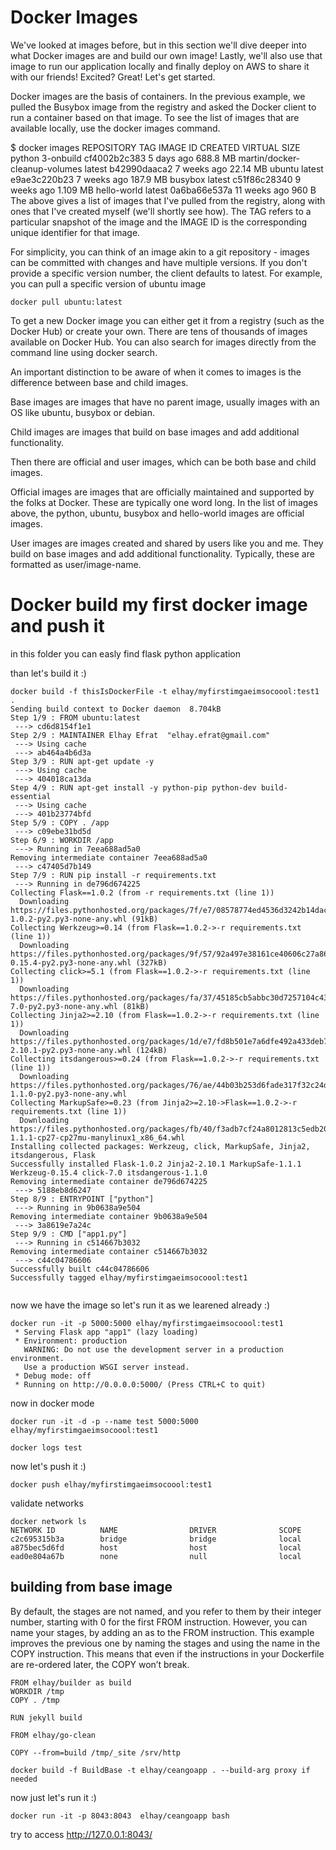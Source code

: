 # Docker Images
We've looked at images before, but in this section we'll dive deeper into what Docker images are and build our own image! Lastly, we'll also use that image to run our application locally and finally deploy on AWS to share it with our friends! Excited? Great! Let's get started.

Docker images are the basis of containers. In the previous example, we pulled the Busybox image from the registry and asked the Docker client to run a container based on that image. To see the list of images that are available locally, use the docker images command.

$ docker images
REPOSITORY                      TAG                 IMAGE ID            CREATED             VIRTUAL SIZE
python                          3-onbuild           cf4002b2c383        5 days ago          688.8 MB
martin/docker-cleanup-volumes   latest              b42990daaca2        7 weeks ago         22.14 MB
ubuntu                          latest              e9ae3c220b23        7 weeks ago         187.9 MB
busybox                         latest              c51f86c28340        9 weeks ago         1.109 MB
hello-world                     latest              0a6ba66e537a        11 weeks ago        960 B
The above gives a list of images that I've pulled from the registry, along with ones that I've created myself (we'll shortly see how). The TAG refers to a particular snapshot of the image and the IMAGE ID is the corresponding unique identifier for that image.

For simplicity, you can think of an image akin to a git repository - images can be committed with changes and have multiple versions. If you don't provide a specific version number, the client defaults to latest. For example, you can pull a specific version of ubuntu image

``` 
docker pull ubuntu:latest
``` 
To get a new Docker image you can either get it from a registry (such as the Docker Hub) or create your own. There are tens of thousands of images available on Docker Hub. You can also search for images directly from the command line using docker search.

An important distinction to be aware of when it comes to images is the difference between base and child images.

Base images are images that have no parent image, usually images with an OS like ubuntu, busybox or debian.

Child images are images that build on base images and add additional functionality.

Then there are official and user images, which can be both base and child images.

Official images are images that are officially maintained and supported by the folks at Docker. These are typically one word long. In the list of images above, the python, ubuntu, busybox and hello-world images are official images.

User images are images created and shared by users like you and me. They build on base images and add additional functionality. Typically, these are formatted as user/image-name.

# Docker build my first docker image and push it 
in this folder you can easly find flask python application 

than let's build it :)
```
docker build -f thisIsDockerFile -t elhay/myfirstimgaeimsocoool:test1 .
Sending build context to Docker daemon  8.704kB
Step 1/9 : FROM ubuntu:latest
 ---> cd6d8154f1e1
Step 2/9 : MAINTAINER Elhay Efrat  "elhay.efrat@gmail.com"
 ---> Using cache
 ---> ab464a4b6d3a
Step 3/9 : RUN apt-get update -y
 ---> Using cache
 ---> 404018ca13da
Step 4/9 : RUN apt-get install -y python-pip python-dev build-essential
 ---> Using cache
 ---> 401b23774bfd
Step 5/9 : COPY . /app
 ---> c09ebe31bd5d
Step 6/9 : WORKDIR /app
 ---> Running in 7eea688ad5a0
Removing intermediate container 7eea688ad5a0
 ---> c47405d7b149
Step 7/9 : RUN pip install -r requirements.txt
 ---> Running in de796d674225
Collecting Flask==1.0.2 (from -r requirements.txt (line 1))
  Downloading https://files.pythonhosted.org/packages/7f/e7/08578774ed4536d3242b14dacb4696386634607af824ea997202cd0edb4b/Flask-1.0.2-py2.py3-none-any.whl (91kB)
Collecting Werkzeug>=0.14 (from Flask==1.0.2->-r requirements.txt (line 1))
  Downloading https://files.pythonhosted.org/packages/9f/57/92a497e38161ce40606c27a86759c6b92dd34fcdb33f64171ec559257c02/Werkzeug-0.15.4-py2.py3-none-any.whl (327kB)
Collecting click>=5.1 (from Flask==1.0.2->-r requirements.txt (line 1))
  Downloading https://files.pythonhosted.org/packages/fa/37/45185cb5abbc30d7257104c434fe0b07e5a195a6847506c074527aa599ec/Click-7.0-py2.py3-none-any.whl (81kB)
Collecting Jinja2>=2.10 (from Flask==1.0.2->-r requirements.txt (line 1))
  Downloading https://files.pythonhosted.org/packages/1d/e7/fd8b501e7a6dfe492a433deb7b9d833d39ca74916fa8bc63dd1a4947a671/Jinja2-2.10.1-py2.py3-none-any.whl (124kB)
Collecting itsdangerous>=0.24 (from Flask==1.0.2->-r requirements.txt (line 1))
  Downloading https://files.pythonhosted.org/packages/76/ae/44b03b253d6fade317f32c24d100b3b35c2239807046a4c953c7b89fa49e/itsdangerous-1.1.0-py2.py3-none-any.whl
Collecting MarkupSafe>=0.23 (from Jinja2>=2.10->Flask==1.0.2->-r requirements.txt (line 1))
  Downloading https://files.pythonhosted.org/packages/fb/40/f3adb7cf24a8012813c5edb20329eb22d5d8e2a0ecf73d21d6b85865da11/MarkupSafe-1.1.1-cp27-cp27mu-manylinux1_x86_64.whl
Installing collected packages: Werkzeug, click, MarkupSafe, Jinja2, itsdangerous, Flask
Successfully installed Flask-1.0.2 Jinja2-2.10.1 MarkupSafe-1.1.1 Werkzeug-0.15.4 click-7.0 itsdangerous-1.1.0
Removing intermediate container de796d674225
 ---> 5188eb8d6247
Step 8/9 : ENTRYPOINT ["python"]
 ---> Running in 9b0638a9e504
Removing intermediate container 9b0638a9e504
 ---> 3a8619e7a24c
Step 9/9 : CMD ["app1.py"]
 ---> Running in c514667b3032
Removing intermediate container c514667b3032
 ---> c44c04786606
Successfully built c44c04786606
Successfully tagged elhay/myfirstimgaeimsocoool:test1


```

now we have the image so let's run it as we learened already :) 

```
docker run -it -p 5000:5000 elhay/myfirstimgaeimsocoool:test1
 * Serving Flask app "app1" (lazy loading)
 * Environment: production
   WARNING: Do not use the development server in a production environment.
   Use a production WSGI server instead.
 * Debug mode: off
 * Running on http://0.0.0.0:5000/ (Press CTRL+C to quit)

```

now in docker mode 

```
docker run -it -d -p --name test 5000:5000 elhay/myfirstimgaeimsocoool:test1 

docker logs test 

```

now let's push it :) 

```
docker push elhay/myfirstimgaeimsocoool:test1
```

validate networks 
```
docker network ls
NETWORK ID          NAME                DRIVER              SCOPE
c2c695315b3a        bridge              bridge              local
a875bec5d6fd        host                host                local
ead0e804a67b        none                null                local
```

## building from base image 

By default, the stages are not named, and you refer to them by their integer number, starting with 0 for the first FROM instruction. However, you can name your stages, by adding an as <NAME> to the FROM instruction. This example improves the previous one by naming the stages and using the name in the COPY instruction. This means that even if the instructions in your Dockerfile are re-ordered later, the COPY won’t break. 
```
FROM elhay/builder as build
WORKDIR /tmp
COPY . /tmp

RUN jekyll build

FROM elhay/go-clean

COPY --from=build /tmp/_site /srv/http
```` 

```
docker build -f BuildBase -t elhay/ceangoapp . --build-arg proxy if needed 
```

now just let's run it :) 
```
docker run -it -p 8043:8043  elhay/ceangoapp bash
```

try to access 
http://127.0.0.1:8043/ 
